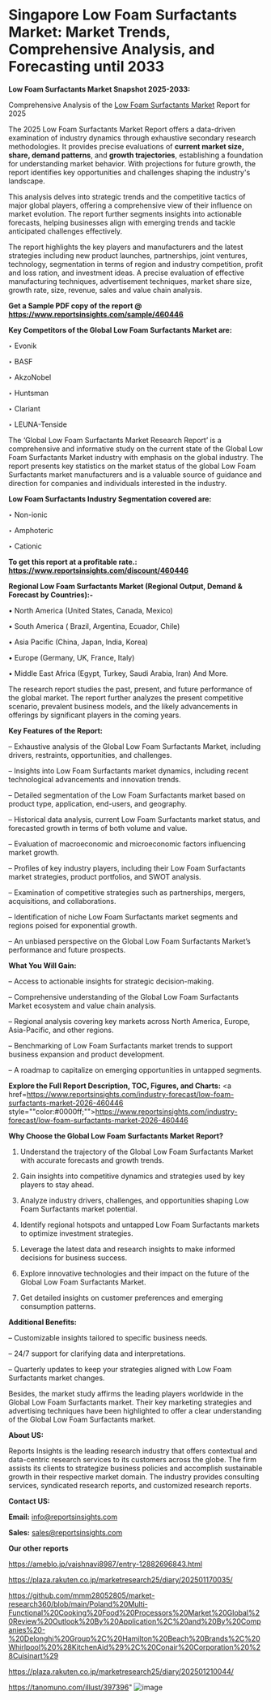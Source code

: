# Singapore Low Foam Surfactants Market: Market Trends, Comprehensive Analysis, and Forecasting until 2033

<strong>Low Foam Surfactants Market Snapshot 2025-2033:</strong>

Comprehensive Analysis of the <a href=https://www.reportsinsights.com/sample/460446>Low Foam Surfactants Market</a> Report for 2025

The 2025 Low Foam Surfactants Market Report offers a data-driven examination of industry dynamics through exhaustive secondary research methodologies. It provides precise evaluations of <strong>current market size, share, demand patterns</strong>, and <strong>growth trajectories</strong>, establishing a foundation for understanding market behavior. With projections for future growth, the report identifies key opportunities and challenges shaping the industry's landscape.

This analysis delves into strategic trends and the competitive tactics of major global players, offering a comprehensive view of their influence on market evolution. The report further segments insights into actionable forecasts, helping businesses align with emerging trends and tackle anticipated challenges effectively.

The report highlights the key players and manufacturers and the latest strategies including new product launches, partnerships, joint ventures, technology, segmentation in terms of region and industry competition, profit and loss ration, and investment ideas. A precise evaluation of effective manufacturing techniques, advertisement techniques, market share size, growth rate, size, revenue, sales and value chain analysis.

<strong>Get a Sample PDF copy of the report @ <a href=https://www.reportsinsights.com/sample/460446 style=color:#0000ff;>https://www.reportsinsights.com/sample/460446</a></strong>

<strong>Key Competitors of the Global Low Foam Surfactants Market are:</strong>

‣ Evonik

‣ BASF

‣ AkzoNobel

‣ Huntsman

‣ Clariant

‣ LEUNA-Tenside

The ‘Global Low Foam Surfactants Market Research Report’ is a comprehensive and informative study on the current state of the Global Low Foam Surfactants Market industry with emphasis on the global industry. The report presents key statistics on the market status of the global Low Foam Surfactants market manufacturers and is a valuable source of guidance and direction for companies and individuals interested in the industry.

<strong>Low Foam Surfactants Industry Segmentation covered are:</strong>

‣ Non-ionic

‣ Amphoteric

‣ Cationic

<strong>To get this report at a profitable rate.: <a href=https://www.reportsinsights.com/discount/460446 style=color:#0000ff;>https://www.reportsinsights.com/discount/460446</a></strong>

<strong>Regional Low Foam Surfactants Market (Regional Output, Demand &amp; Forecast by Countries):-</strong>

• North America (United States, Canada, Mexico)

• South America ( Brazil, Argentina, Ecuador, Chile)

• Asia Pacific (China, Japan, India, Korea)

• Europe (Germany, UK, France, Italy)

• Middle East Africa (Egypt, Turkey, Saudi Arabia, Iran) And More.

The research report studies the past, present, and future performance of the global market. The report further analyzes the present competitive scenario, prevalent business models, and the likely advancements in offerings by significant players in the coming years.

<strong>Key Features of the Report:</strong>

– Exhaustive analysis of the Global Low Foam Surfactants Market, including drivers, restraints, opportunities, and challenges.

– Insights into Low Foam Surfactants market dynamics, including recent technological advancements and innovation trends.

– Detailed segmentation of the Low Foam Surfactants market based on product type, application, end-users, and geography.

– Historical data analysis, current Low Foam Surfactants market status, and forecasted growth in terms of both volume and value.

– Evaluation of macroeconomic and microeconomic factors influencing market growth.

– Profiles of key industry players, including their Low Foam Surfactants market strategies, product portfolios, and SWOT analysis.

– Examination of competitive strategies such as partnerships, mergers, acquisitions, and collaborations.

– Identification of niche Low Foam Surfactants market segments and regions poised for exponential growth.

– An unbiased perspective on the Global Low Foam Surfactants Market’s performance and future prospects.

<strong>What You Will Gain:</strong>

– Access to actionable insights for strategic decision-making.

– Comprehensive understanding of the Global Low Foam Surfactants Market ecosystem and value chain analysis.

– Regional analysis covering key markets across North America, Europe, Asia-Pacific, and other regions.

– Benchmarking of Low Foam Surfactants market trends to support business expansion and product development.

– A roadmap to capitalize on emerging opportunities in untapped segments.

<strong>Explore the Full Report Description, TOC, Figures, and Charts:</strong>
<a href=https://www.reportsinsights.com/industry-forecast/low-foam-surfactants-market-2026-460446 style=""color:#0000ff;"">https://www.reportsinsights.com/industry-forecast/low-foam-surfactants-market-2026-460446</a>

<strong>Why Choose the Global Low Foam Surfactants Market Report?</strong>

1. Understand the trajectory of the Global Low Foam Surfactants Market with accurate forecasts and growth trends.

2. Gain insights into competitive dynamics and strategies used by key players to stay ahead.

3. Analyze industry drivers, challenges, and opportunities shaping Low Foam Surfactants market potential.

4. Identify regional hotspots and untapped Low Foam Surfactants markets to optimize investment strategies.

5. Leverage the latest data and research insights to make informed decisions for business success.

6. Explore innovative technologies and their impact on the future of the Global Low Foam Surfactants Market.

7. Get detailed insights on customer preferences and emerging consumption patterns.

<strong>Additional Benefits:</strong>

– Customizable insights tailored to specific business needs.

– 24/7 support for clarifying data and interpretations.

– Quarterly updates to keep your strategies aligned with Low Foam Surfactants market changes.

Besides, the market study affirms the leading players worldwide in the Global Low Foam Surfactants market. Their key marketing strategies and advertising techniques have been highlighted to offer a clear understanding of the Global Low Foam Surfactants market.

<strong><strong>About US</strong>:</strong>

Reports Insights is the leading research industry that offers contextual and data-centric research services to its customers across the globe. The firm assists its clients to strategize business policies and accomplish sustainable growth in their respective market domain. The industry provides consulting services, syndicated research reports, and customized research reports.

<strong>Contact US:</strong>

<p class=><b>Email:</b> <a href=mailto:info@reportsinsights.com>info@reportsinsights.com</a></p>
<p class=><b>Sales:</b> <a href=mailto:sales@reportsinsights.com>sales@reportsinsights.com</a></p>

<strong>Our other reports</strong>

<a href=https://ameblo.jp/vaishnavi8987/entry-12882696843.html>https://ameblo.jp/vaishnavi8987/entry-12882696843.html</a>

<a href=https://plaza.rakuten.co.jp/marketresearch25/diary/202501170035/>https://plaza.rakuten.co.jp/marketresearch25/diary/202501170035/</a>

<a href=https://github.com/mmm28052805/market-research360/blob/main/Poland%20Multi-Functional%20Cooking%20Food%20Processors%20Market%20Global%20Review%20Outlook%20By%20Application%2C%20and%20By%20Companies%20-%20Delonghi%20Group%2C%20Hamilton%20Beach%20Brands%2C%20Whirlpool%20%28KitchenAid%29%2C%20Conair%20Corporation%20%28Cuisinart%29>https://github.com/mmm28052805/market-research360/blob/main/Poland%20Multi-Functional%20Cooking%20Food%20Processors%20Market%20Global%20Review%20Outlook%20By%20Application%2C%20and%20By%20Companies%20-%20Delonghi%20Group%2C%20Hamilton%20Beach%20Brands%2C%20Whirlpool%20%28KitchenAid%29%2C%20Conair%20Corporation%20%28Cuisinart%29</a>

<a href=https://plaza.rakuten.co.jp/marketresearch25/diary/202501210044/>https://plaza.rakuten.co.jp/marketresearch25/diary/202501210044/</a>

<a href=https://tanomuno.com/illust/397396>https://tanomuno.com/illust/397396</a>"
![image](https://github.com/user-attachments/assets/8f487c04-378e-43e1-82d9-d6666b0a5e1d)
